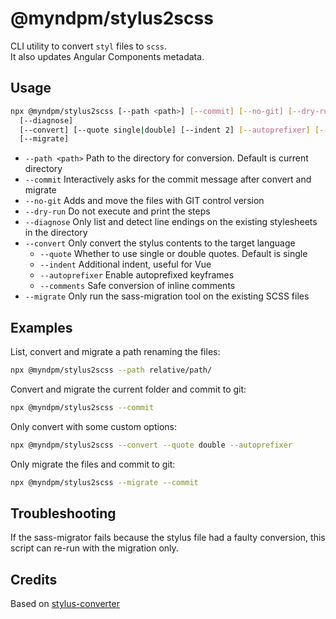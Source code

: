 # @myndpm/stylus2scss

CLI utility to convert `styl` files to `scss`.  
It also updates Angular Components metadata.

## Usage

```bash
npx @myndpm/stylus2scss [--path <path>] [--commit] [--no-git] [--dry-run]
  [--diagnose]
  [--convert] [--quote single|double] [--indent 2] [--autoprefixer] [--sign-comments]
  [--migrate]
```

- `--path <path>` Path to the directory for conversion. Default is current directory
- `--commit` Interactively asks for the commit message after convert and migrate
- `--no-git` Adds and move the files with GIT control version
- `--dry-run` Do not execute and print the steps
- `--diagnose` Only list and detect line endings on the existing stylesheets in the directory
- `--convert` Only convert the stylus contents to the target language
  * `--quote` Whether to use single or double quotes. Default is single
  * `--indent` Additional indent, useful for Vue
  * `--autoprefixer` Enable autoprefixed keyframes
  * `--comments` Safe conversion of inline comments
- `--migrate` Only run the sass-migration tool on the existing SCSS files

## Examples

List, convert and migrate a path renaming the files:

```bash
npx @myndpm/stylus2scss --path relative/path/
```

Convert and migrate the current folder and commit to git:

```bash
npx @myndpm/stylus2scss --commit
```

Only convert with some custom options:

```bash
npx @myndpm/stylus2scss --convert --quote double --autoprefixer
```

Only migrate the files and commit to git:

```bash
npx @myndpm/stylus2scss --migrate --commit
```

## Troubleshooting

If the sass-migrator fails because the stylus file had a faulty conversion,
this script can re-run with the migration only.

## Credits

Based on [stylus-converter](https://github.com/txs1992/stylus-converter)
